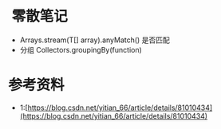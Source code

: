 #  零散笔记
+ Arrays.stream(T[] array).anyMatch() 是否匹配
+  分组 Collectors.groupingBy(function)

# 参考资料
+ 1:[https://blog.csdn.net/yitian_66/article/details/81010434](https://blog.csdn.net/yitian_66/article/details/81010434)